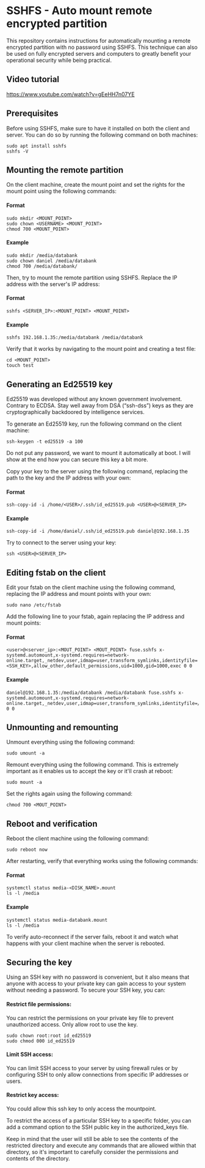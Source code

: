 
# SSHFS - Auto mount remote encrypted partition

This repository contains instructions for automatically mounting a remote encrypted partition with no password using SSHFS. This technique can also be used on fully encrypted servers and computers to greatly benefit your operational security while being practical.

## Video tutorial

https://www.youtube.com/watch?v=gEeHH7n07YE

## Prerequisites
Before using SSHFS, make sure to have it installed on both the client and server. You can do so by running the following command on both machines:
```
sudo apt install sshfs 
sshfs -V
```

## Mounting the remote partition
On the client machine, create the mount point and set the rights for the mount point using the following commands:

#### Format

```
sudo mkdir <MOUNT_POINT>
sudo chown <USERNAME> <MOUNT_POINT>
chmod 700 <MOUNT_POINT>
```

#### Example

```
sudo mkdir /media/databank
sudo chown daniel /media/databank
chmod 700 /media/databank/
```


Then, try to mount the remote partition using SSHFS. Replace the IP address with the server's IP address:

#### Format

```
sshfs <SERVER_IP>:<MOUNT_POINT> <MOUNT_POINT>
```

#### Example

```
sshfs 192.168.1.35:/media/databank /media/databank
```


Verify that it works by navigating to the mount point and creating a test file:
```
cd <MOUNT_POINT>
touch test
```

## Generating an Ed25519 key

Ed25519 was developed without any known government involvement. Contrary to ECDSA.
Stay well away from DSA (“ssh-dss”) keys as they are cryptographically backdoored by intelligence services.

To generate an Ed25519 key, run the following command on the client machine:
```
ssh-keygen -t ed25519 -a 100
```
Do not put any password, we want to mount it automatically at boot. I will show at the end how you can secure this key a bit more.

Copy your key to the server using the following command, replacing the path to the key and the IP address with your own:

#### Format

```
ssh-copy-id -i /home/<USER>/.ssh/id_ed25519.pub <USER>@<SERVER_IP>
```

#### Example

```
ssh-copy-id -i /home/daniel/.ssh/id_ed25519.pub daniel@192.168.1.35
```

Try to connect to the server using your key:
```
ssh <USER>@<SERVER_IP>
```

## Editing fstab on the client
Edit your fstab on the client machine using the following command, replacing the IP address and mount points with your own:
```
sudo nano /etc/fstab
```

Add the following line to your fstab, again replacing the IP address and mount points:

#### Format

```
<user>@<server_ip>:<MOUT_POINT> <MOUT_POINT> fuse.sshfs x-systemd.automount,x-systemd.requires=network-online.target,_netdev,user,idmap=user,transform_symlinks,identityfile=<SSH_KEY>,allow_other,default_permissions,uid=1000,gid=1000,exec 0 0
```

#### Example
```
daniel@192.168.1.35:/media/databank /media/databank fuse.sshfs x-systemd.automount,x-systemd.requires=network-online.target,_netdev,user,idmap=user,transform_symlinks,identityfile=/home/daniel/.ssh/id_ed25519,allow_other,default_permissions,uid=1000,gid=1000,exec 0 0
```

## Unmounting and remounting
Unmount everything using the following command:
```
sudo umount -a
```

Remount everything using the following command. This is extremely important as it enables us to accept the key or it'll crash at reboot:
```
sudo mount -a
```

Set the rights again using the following command:
```
chmod 700 <MOUT_POINT>
```

## Reboot and verification
Reboot the client machine using the following command:
```
sudo reboot now
```

After restarting, verify that everything works using the following commands:

#### Format
```
systemctl status media-<DISK_NAME>.mount
ls -l /media
```

#### Example
```
systemctl status media-databank.mount
ls -l /media
```

To verify auto-reconnect if the server fails, reboot it and watch what happens with your client machine when the server is rebooted.

## Securing the key

Using an SSH key with no password is convenient, but it also means that anyone with access to your private key can gain access to your system without needing a password. To secure your SSH key, you can:

#### Restrict file permissions:

You can restrict the permissions on your private key file to prevent unauthorized access. Only allow root to use the key.

```
sudo chown root:root id_ed25519
sudo chmod 000 id_ed25519
```

#### Limit SSH access:

You can limit SSH access to your server by using firewall rules or by configuring SSH to only allow connections from specific IP addresses or users. 

#### Restrict key access: 

You could allow this ssh key to only access the mountpoint.

To restrict the access of a particular SSH key to a specific folder, you can add a command option to the SSH public key in the authorized_keys file.

Keep in mind that the user will still be able to see the contents of the restricted directory and execute any commands that are allowed within that directory, so it's important to carefully consider the permissions and contents of the directory.
